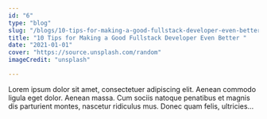 ```yaml
---
id: "6"
type: "blog"
slug: "/blogs/10-tips-for-making-a-good-fullstack-developer-even-better"
title: "10 Tips for Making a Good Fullstack Developer Even Better "
date: "2021-01-01"
cover: "https://source.unsplash.com/random"
imageCredit: "unsplash"

---
```


Lorem ipsum dolor sit amet, consectetuer adipiscing elit. Aenean commodo ligula eget dolor. Aenean massa. Cum sociis natoque penatibus et magnis dis parturient montes, nascetur ridiculus mus. Donec quam felis, ultricies...